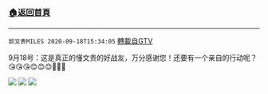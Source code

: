 ﻿###  [:house:返回首頁](https://github.com/ourhimalayas/txt)
---

`郭文贵MILES 2020-09-18T15:34:05` [轉載自GTV](https://gtv.org/web/#/UserInfo/5e596957357cc612d35a8044)

9月18号：这是真正的懂文贵的好战友，万分感谢您！还要有一个亲自的行动呢？😘😘😘😊😊😊🌽🌽🌽

![](https://filegroup.gtv.org/cdn-cgi/image/width=600/https://filegroup.gtv.org/group3/default/20200918/15/34/0/1ed884f267762b3b6ae360b171d82948.jpeg)
![](https://filegroup.gtv.org/cdn-cgi/image/width=600/https://filegroup.gtv.org/group3/default/20200918/15/34/0/518cd37b754cfec0162c629ec4aedd02.jpeg)
![](https://filegroup.gtv.org/cdn-cgi/image/width=600/https://filegroup.gtv.org/group3/default/20200918/15/34/0/27e717f50ccb3bd52cc29d2dd13fce92.jpeg)
